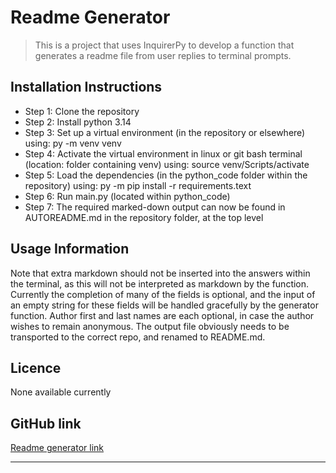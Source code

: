  # Readme Generator
> This is a project that uses InquirerPy to develop a function that generates a readme file from user replies to terminal prompts.

 ## Installation Instructions
  - Step 1: Clone the repository
 - Step 2: Install python 3.14
 - Step 3: Set up a virtual environment (in the repository or elsewhere) using: py -m venv venv
 - Step 4: Activate the virtual environment in linux or git bash terminal (location: folder containing venv) using: source venv/Scripts/activate
 - Step 5: Load the dependencies (in the python_code folder within the repository) using: py -m pip install -r requirements.text
 - Step 6: Run main.py (located within python_code)
 - Step 7: The required marked-down output can now be found in AUTOREADME.md in the repository folder, at the top level 

 ## Usage Information
 Note that extra markdown should not be inserted into the answers within the terminal, as this will not be interpreted as markdown by the function. Currently the completion of many of the fields is optional, and the input of an empty string for these fields will be handled gracefully by the generator function. Author first and last names are each optional, in case the author wishes to remain anonymous. The output file obviously needs to be transported to the correct repo, and renamed to README.md.

 ## Licence
None available currently

 ## GitHub link
[Readme generator link](https://github.com/Spiritsword/readme_generator_oct25)

 ***
